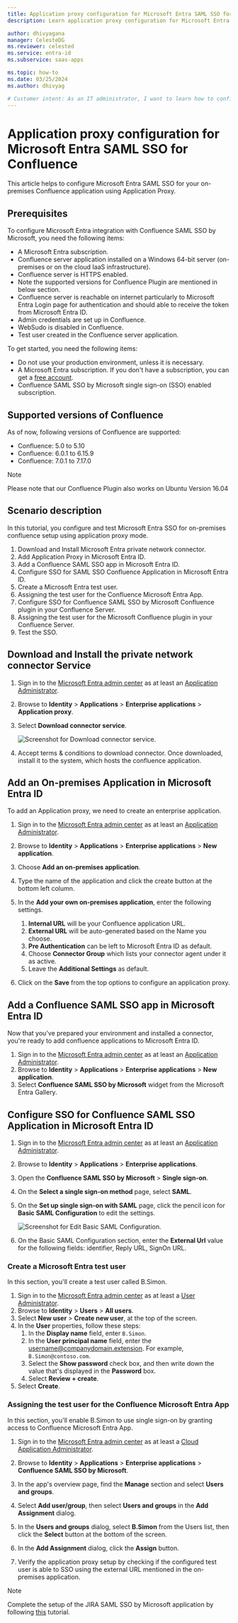 ```yaml
---
title: Application proxy configuration for Microsoft Entra SAML SSO for Confluence
description: Learn application proxy configuration for Microsoft Entra SAML SSO for Confluence.

author: dhivyagana
manager: CelesteDG
ms.reviewer: celested
ms.service: entra-id
ms.subservice: saas-apps

ms.topic: how-to
ms.date: 03/25/2024
ms.author: dhivyag

# Customer intent: As an IT administrator, I want to learn how to configure single sign-on between Microsoft Entra ID and Application proxy configuration for Confluence SAML SSO so that I can control who has access to Application proxy configuration for Confluence SAML SSO, enable automatic sign-in with Microsoft Entra accounts, and manage my accounts in one central location.
---
```


# Application proxy configuration for Microsoft Entra SAML SSO for Confluence

This article helps to configure Microsoft Entra SAML SSO for your on-premises Confluence application using Application Proxy.

## Prerequisites

To configure Microsoft Entra integration with Confluence SAML SSO by Microsoft, you need the following items:

- A Microsoft Entra subscription.
- Confluence server application installed on a Windows 64-bit server (on-premises or on the cloud IaaS infrastructure).
- Confluence server is HTTPS enabled.
- Note the supported versions for Confluence Plugin are mentioned in below section.
- Confluence server is reachable on internet particularly to Microsoft Entra Login page for authentication and should able to receive the token from Microsoft Entra ID.
- Admin credentials are set up in Confluence.
- WebSudo is disabled in Confluence.
- Test user created in the Confluence server application.

To get started, you need the following items:

* Do not use your production environment, unless it is necessary.
* A Microsoft Entra subscription. If you don't have a subscription, you can get a [free account](https://azure.microsoft.com/free/).
* Confluence SAML SSO by Microsoft single sign-on (SSO) enabled subscription.

## Supported versions of Confluence

As of now, following versions of Confluence are supported:

- Confluence: 5.0 to 5.10
- Confluence: 6.0.1 to 6.15.9
- Confluence: 7.0.1 to 7.17.0

> [!NOTE]
> Please note that our Confluence Plugin also works on Ubuntu Version 16.04

## Scenario description

In this tutorial, you configure and test Microsoft Entra SSO for on-premises confluence setup using application proxy mode.
1. Download and Install Microsoft Entra private network connector.
1. Add Application Proxy in Microsoft Entra ID.
1. Add a Confluence SAML SSO app in Microsoft Entra ID.
1. Configure SSO for SAML SSO Confluence Application in Microsoft Entra ID.
1. Create a Microsoft Entra test user.
1. Assigning the test user for the Confluence Microsoft Entra App.
1. Configure SSO for Confluence SAML SSO by Microsoft Confluence plugin in your Confluence Server.
1. Assigning the test user for the Microsoft Confluence plugin in your Confluence Server.
1. Test the SSO.

## Download and Install the private network connector Service

1. Sign in to the [Microsoft Entra admin center](https://entra.microsoft.com) as at least an [Application Administrator](~/identity/role-based-access-control/permissions-reference.md#application-administrator).
1. Browse to **Identity** > **Applications** > **Enterprise applications** > **Application proxy**.
1. Select **Download connector service**.

    ![Screenshot for Download connector service.](./media/confluence-app-proxy-tutorial/download-connector-service.png)

1. Accept terms & conditions to download connector. Once downloaded, install it to the system, which hosts the confluence application.

<a name='add-an-on-premises-application-in-azure-ad'></a>

## Add an On-premises Application in Microsoft Entra ID

To add an Application proxy, we need to create an enterprise application.

1. Sign in to the [Microsoft Entra admin center](https://entra.microsoft.com) as at least an [Application Administrator](~/identity/role-based-access-control/permissions-reference.md#application-administrator).
1. Browse to **Identity** > **Applications** > **Enterprise applications** > **New application**.
1. Choose **Add an on-premises application**.
1. Type the name of the application and click the create button at the bottom left column.
1. In the **Add your own on-premises application**, enter the following settings.

    1.	**Internal URL** will be your Confluence application URL.
    2.	**External URL** will be auto-generated based on the Name you choose.
    3.	**Pre Authentication** can be left to Microsoft Entra ID as default.
    4.	Choose **Connector Group** which lists your connector agent under it as active.
    5.	Leave the **Additional Settings** as default.

1. Click on the **Save** from the top options to configure an application proxy.


<a name='add-a-confluence-saml-sso-app-in-azure-ad'></a>

## Add a Confluence SAML SSO app in Microsoft Entra ID

Now that you've prepared your environment and installed a connector, you're ready to add confluence applications to Microsoft Entra ID.

1. Sign in to the [Microsoft Entra admin center](https://entra.microsoft.com) as at least an [Application Administrator](~/identity/role-based-access-control/permissions-reference.md#application-administrator).
1. Browse to **Identity** > **Applications** > **Enterprise applications** > **New application**.
1.	Select **Confluence SAML SSO by Microsoft** widget from the Microsoft Entra Gallery.


<a name='configure-sso-for-confluence-saml-sso-application-in-azure-ad'></a>

## Configure SSO for Confluence SAML SSO Application in Microsoft Entra ID

1. Sign in to the [Microsoft Entra admin center](https://entra.microsoft.com) as at least an [Application Administrator](~/identity/role-based-access-control/permissions-reference.md#application-administrator).
1. Browse to **Identity** > **Applications** > **Enterprise applications**.
1. Open the **Confluence SAML SSO by Microsoft** > **Single sign-on**.
1. On the **Select a single sign-on method** page, select **SAML**.
1. On the **Set up single sign-on with SAML** page, click the pencil icon for **Basic SAML Configuration** to edit the settings.

    ![Screenshot for Edit Basic SAML Configuration.](common/edit-urls.png)

1. On the Basic SAML Configuration section, enter the **External Url** value for the following fields: identifier, Reply URL, SignOn URL.

<a name='create-an-azure-ad-test-user'></a>

### Create a Microsoft Entra test user

In this section, you'll create a test user called B.Simon.

1. Sign in to the [Microsoft Entra admin center](https://entra.microsoft.com) as at least a [User Administrator](~/identity/role-based-access-control/permissions-reference.md#user-administrator).
1. Browse to **Identity** > **Users** > **All users**.
1. Select **New user** > **Create new user**, at the top of the screen.
1. In the **User** properties, follow these steps:
   1. In the **Display name** field, enter `B.Simon`.  
   1. In the **User principal name** field, enter the username@companydomain.extension. For example, `B.Simon@contoso.com`.
   1. Select the **Show password** check box, and then write down the value that's displayed in the **Password** box.
   1. Select **Review + create**.
1. Select **Create**.

<a name='assigning-the-test-user-for-the-confluence-azure-ad-app'></a>

### Assigning the test user for the Confluence Microsoft Entra App

In this section, you'll enable B.Simon to use single sign-on by granting access to Confluence Microsoft Entra App.

1. Sign in to the [Microsoft Entra admin center](https://entra.microsoft.com) as at least a [Cloud Application Administrator](~/identity/role-based-access-control/permissions-reference.md#cloud-application-administrator).
1. Browse to **Identity** > **Applications** > **Enterprise applications** > **Confluence SAML SSO by Microsoft**.
1. In the app's overview page, find the **Manage** section and select **Users and groups**.
1. Select **Add user/group**, then select **Users and groups** in the **Add Assignment** dialog.
1. In the **Users and groups** dialog, select **B.Simon** from the Users list, then click the **Select** button at the bottom of the screen.
1. In the **Add Assignment** dialog, click the **Assign** button. 

1. Verify the application proxy setup by checking if the configured test user is able to SSO using the external URL mentioned in the on-premises application.

> [!NOTE]
> Complete the setup of the JIRA SAML SSO by Microsoft application by following [this](./jiramicrosoft-tutorial.md) tutorial.
